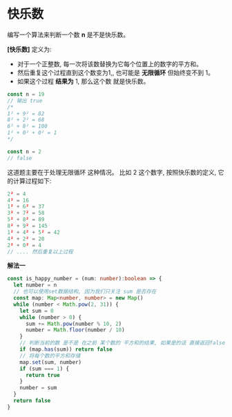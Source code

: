# 快乐数

  编写一个算法来判断一个数 **n** 是不是快乐数。

  **[快乐数]** 定义为:
- 对于一个正整数, 每一次将该数替换为它每个位置上的数字的平方和。
- 然后重复这个过程直到这个数变为1,, 也可能是 **无限循环** 但始终变不到 1。
- 如果这个过程 **结果为** 1, 那么这个数 就是快乐数。

```js
const n = 19
// 输出 true
/*
1² + 9² = 82
8² + 2² = 68
6² + 8² = 100
1² + 0² + 0² = 1
*/

const n = 2
// false
```

  这道题主要在于处理无限循环 这种情况。 比如 2 这个数字, 按照快乐数的定义, 它的计算过程如下:
```js
2² = 4
4² = 16
1² + 6² = 37
3² + 7² = 58
5² + 8² = 89
8² + 9² = 145
1² + 4² + 5² = 42
4² + 2² = 20
2² + 0² = 4
// .... 然后重复以上过程
```

**解法一**

```ts
const is_happy_number = (num: number):boolean => {
  let number = n
  // 也可以使用set数据结构, 因为我们只关注 sum 是否存在
  const map: Map<number, number> = new Map()
  while (number < Math.pow(2, 31)) {
    let sum = 0
    while (number > 0) {
      sum += Math.pow(number % 10, 2)
      number = Math.floor(number / 10)
    }
    // 判断当前的数 是不是 在之前 某个数的 平方和的结果, 如果是的话 直接返回false.
    if (map.has(sum)) return false
    // 将每个数的平方和存储
    map.set(sum, number)
    if (sum === 1) {
      return true
    }
    number = sum
  }
  return false
}
```